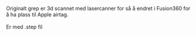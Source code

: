 <!-- Edit this file to change the product description -->

Originalt grep er 3d scannet med lasercanner for så å endret i Fusion360 for å ha plass til Apple airtag. <br><br>Er med .step fil